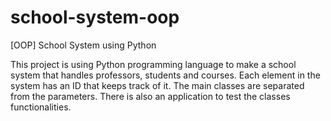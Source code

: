 # school-system-oop
[OOP] School System using Python

This project is using Python programming language to make a school system that handles professors, students and courses. Each element in the system has an ID that keeps track of it. The main classes are separated from the parameters. There is also an application to test the classes functionalities.

